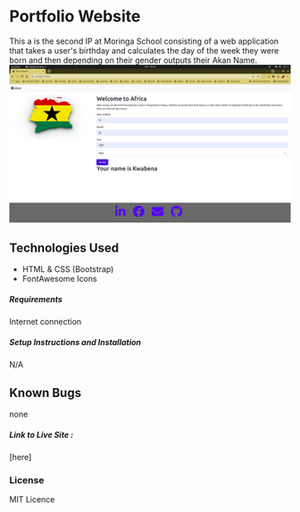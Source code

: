 # Portfolio Website
This a is the second IP at Moringa School consisting of a web application that takes a user's birthday and calculates the day of the week they were born and then depending on their gender outputs their Akan Name. 
![screenshot](images/screen1.png)
## Technologies Used
- HTML & CSS (Bootstrap)
- FontAwesome Icons

##### Requirements
Internet connection
##### Setup Instructions and Installation
N/A
## Known Bugs
none
##### Link to Live Site : 
[here]
### License
MIT Licence